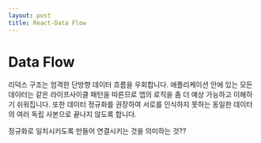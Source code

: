 ```yaml
---
layout: post
title: React-Data Flow
---
```


# Data Flow

리덕스 구조는 엄격한 단방향 데이터 흐름을 우회합니다.
애플리케이션 안에 있는 모든 데이터는 같은 라이프사이클 패턴을 따른므로 앱의 로직을 좀 더 예상 가능하고 이해하기 쉬워집니다. 또한 데이터 정규화를 권장하여 서로를 인식하지 못하는 동일한 데이터의 여러 독립 사본으로 끝나지 않도록 합니다.

정규화로 일치시키도록 만들어 연결시키는 것을 의미하는 것??
